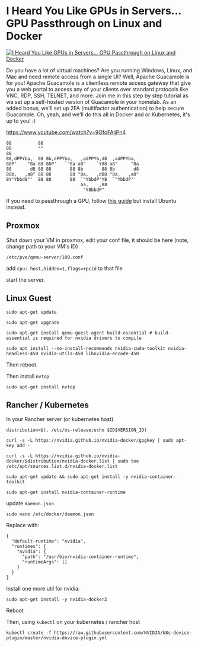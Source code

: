 # I Heard You Like GPUs in Servers... GPU Passthrough on Linux and Docker

[![I Heard You Like GPUs in Servers... GPU Passthrough on Linux and Docker](http://img.youtube.com/vi/9OfoFAljPn4/0.jpg)](https://www.youtube.com/watch?v=9OfoFAljPn4 "I Heard You Like GPUs in Servers... GPU Passthrough on Linux and Docker")

Do you have a lot of virtual machines?  Are you running Windows, Linux, and Mac and need remote access from a single UI?  Well, Apache Guacamole is for you!  Apache Guacamole is a clientless remote access gateway that give you a web portal to access any of your clients over standard protocols like VNC, RDP, SSH, TELNET, and more. Join me in this step by step tutorial as we set up a self-hosted version of Guacamole in your homelab.  As an added bonus, we'll set up 2FA (multifactor authentication) to help secure Guacamole.  Oh, yeah, and we'll do this all in Docker and or Kubernetes, it's up to you!  :)

https://www.youtube.com/watch?v=9OfoFAljPn4


```
88          88                                      
88          ""                                      
88                                                  
88,dPPYba,  88 8b,dPPYba,   ,adPPYb,d8  ,adPPYba,   
88P'    "8a 88 88P'   `"8a a8"    `Y88 a8"     "8a  
88       d8 88 88       88 8b       88 8b       d8  
88b,   ,a8" 88 88       88 "8a,   ,d88 "8a,   ,a8"  
8Y"Ybbd8"'  88 88       88  `"YbbdP"Y8  `"YbbdP"'   
                            aa,    ,88              
                             "Y8bbdP"               
```



If you need to passthrough a GPU, follow [this guide](https://github.com/techno-tim/youtube-videos/tree/master/gpu-passthrough) but install Ubuntu instead.


## Proxmox
Shut down your VM in proxmox, edit your conf file, it should be here (note, change path to your VM's ID)

`/etc/pve/qemu-server/100.conf`


add `cpu: host,hidden=1,flags=+pcid` to that file

start the server.

## Linux Guest

```
sudo apt-get update

sudo apt-get upgrade

sudo apt-get install qemu-guest-agent build-essential # build-essential is required for nvidia drivers to compile

sudo apt install --no-install-recommends nvidia-cuda-toolkit nvidia-headless-450 nvidia-utils-450 libnvidia-encode-450
```

Then reboot.

Then install `nvtop`

`sudo apt-get install nvtop`

## Rancher / Kubernetes
In your Rancher server (or kubernetes host)

```
distribution=$(. /etc/os-release;echo $ID$VERSION_ID)

curl -s -L https://nvidia.github.io/nvidia-docker/gpgkey | sudo apt-key add -

curl -s -L https://nvidia.github.io/nvidia-docker/$distribution/nvidia-docker.list | sudo tee /etc/apt/sources.list.d/nvidia-docker.list

sudo apt-get update && sudo apt-get install -y nvidia-container-toolkit

sudo apt-get install nvidia-container-runtime
```

update `daemon.json`

`sudo nano /etc/docker/daemon.json`

Replace with:

```
{
  "default-runtime": "nvidia",
  "runtimes": {
    "nvidia": {
      "path": "/usr/bin/nvidia-container-runtime",
      "runtimeArgs": []
    }
  }
}
```

Install one more util for nvidia:

`sudo apt-get install -y nvidia-docker2`

Reboot

Then, using `kubectl` on your kubernetes / rancher host

`kubectl create -f https://raw.githubusercontent.com/NVIDIA/k8s-device-plugin/master/nvidia-device-plugin.yml`
